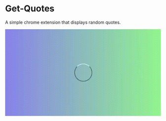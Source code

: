 # Get-Quotes
A simple chrome extension that displays random quotes.

![Gif](https://raw.githubusercontent.com/abhishek-singh31/Get-Quotes/main/demo.gif)
